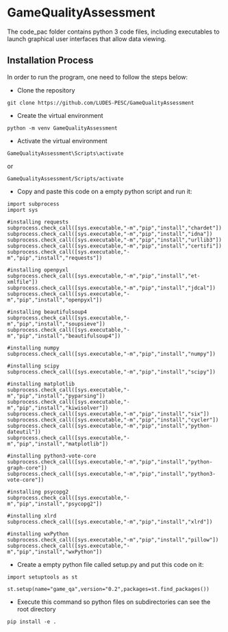 GameQualityAssessment 
=====================

The code_pac folder contains python 3 code files, including executables to launch graphical user interfaces that allow data viewing.

Installation Process
---------
In order to run the program, one need to follow the steps below:

+ Clone the repository
```
git clone https://github.com/LUDES-PESC/GameQualityAssessment
```
+ Create the virtual environment
```
python -m venv GameQualityAssessment
```
+ Activate the virtual environment
```
GameQualityAssessment\Scripts\activate
```
or
```
GameQualityAssessment/Scripts/activate
```
+ Copy and paste this code on a empty python script and run it:
```
import subprocess
import sys

#installing requests
subprocess.check_call([sys.executable,"-m","pip","install","chardet"])
subprocess.check_call([sys.executable,"-m","pip","install","idna"])
subprocess.check_call([sys.executable,"-m","pip","install","urllib3"])
subprocess.check_call([sys.executable,"-m","pip","install","certifi"])
subprocess.check_call([sys.executable,"-m","pip","install","requests"])

#installing openpyxl
subprocess.check_call([sys.executable,"-m","pip","install","et-xmlfile"])
subprocess.check_call([sys.executable,"-m","pip","install","jdcal"])
subprocess.check_call([sys.executable,"-m","pip","install","openpyxl"])

#installing beautifulsoup4
subprocess.check_call([sys.executable,"-m","pip","install","soupsieve"])
subprocess.check_call([sys.executable,"-m","pip","install","beautifulsoup4"])

#installing numpy
subprocess.check_call([sys.executable,"-m","pip","install","numpy"])

#installing scipy
subprocess.check_call([sys.executable,"-m","pip","install","scipy"])

#installing matplotlib
subprocess.check_call([sys.executable,"-m","pip","install","pyparsing"])
subprocess.check_call([sys.executable,"-m","pip","install","kiwisolver"])
subprocess.check_call([sys.executable,"-m","pip","install","six"])
subprocess.check_call([sys.executable,"-m","pip","install","cycler"])
subprocess.check_call([sys.executable,"-m","pip","install","python-dateutil"])
subprocess.check_call([sys.executable,"-m","pip","install","matplotlib"])

#installing python3-vote-core
subprocess.check_call([sys.executable,"-m","pip","install","python-graph-core"])
subprocess.check_call([sys.executable,"-m","pip","install","python3-vote-core"])

#installing psycopg2
subprocess.check_call([sys.executable,"-m","pip","install","psycopg2"])

#installing xlrd
subprocess.check_call([sys.executable,"-m","pip","install","xlrd"])

#installing wxPython
subprocess.check_call([sys.executable,"-m","pip","install","pillow"])
subprocess.check_call([sys.executable,"-m","pip","install","wxPython"])
```
+ Create a empty python file called setup.py and put this code on it:
```
import setuptools as st

st.setup(name="game_qa",version="0.2",packages=st.find_packages())
```
+ Execute this command so python files on subdirectories can see the root directory
```
pip install -e .
```
